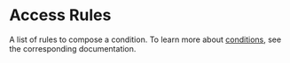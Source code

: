 # Access Rules

A list of rules to compose a condition. To learn more about [conditions](./), see the corresponding documentation.

<!--@include: ./_partials/rule-dynamic.md-->
<!--@include: ./_partials/rule-language.md-->
<!--@include: ./_partials/rule-url.md-->
<!--@include: ./_partials/rule-user.md-->
<!--@include: ./_partials/rule-user-group.md-->
<!--@include: ./_partials/rule-user-level.md-->
<!--@include: ./_partials/rule-time.md-->
<!--@include: ./_partials/rule-date.md-->
<!--@include: ./_partials/rule-datetime.md-->
<!--@include: ./_partials/rule-day.md-->
<!--@include: ./_partials/rule-month.md-->
<!--@include: ./_partials/rule-week.md-->
<!--@include: ./_partials/rule-season.md-->
<!--@include: ./_partials/rule-browser.md-->
<!--@include: ./_partials/rule-device.md-->
<!--@include: ./_partials/rule-operating-system.md-->
<!--@include: ./_partials/rule-ip-address.md-->
<!--@include: ./_partials/rule-ip-geolocation.md-->
